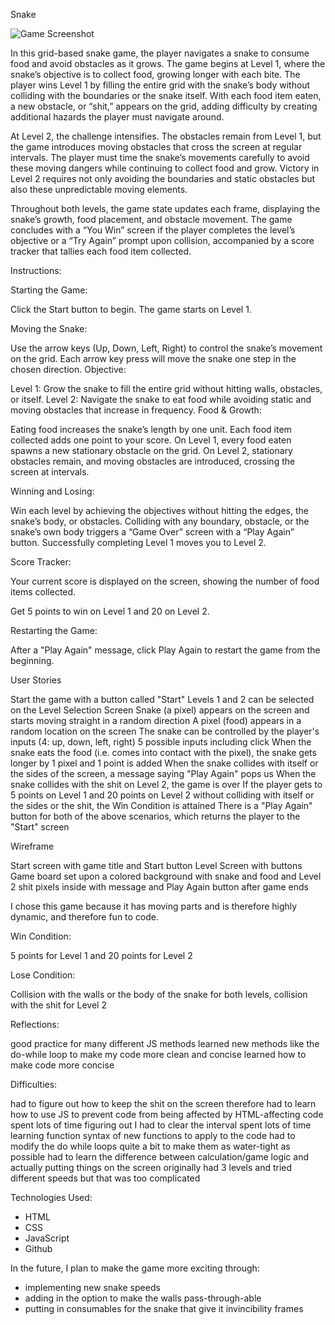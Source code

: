 Snake

![Game Screenshot](.SnakeGameImage/)

In this grid-based snake game, the player navigates a snake to consume food and avoid obstacles as it grows. The game begins at Level 1, where the snake’s objective is to collect food, growing longer with each bite. The player wins Level 1 by filling the entire grid with the snake’s body without colliding with the boundaries or the snake itself. With each food item eaten, a new obstacle, or “shit,” appears on the grid, adding difficulty by creating additional hazards the player must navigate around.

At Level 2, the challenge intensifies. The obstacles remain from Level 1, but the game introduces moving obstacles that cross the screen at regular intervals. The player must time the snake’s movements carefully to avoid these moving dangers while continuing to collect food and grow. Victory in Level 2 requires not only avoiding the boundaries and static obstacles but also these unpredictable moving elements.

Throughout both levels, the game state updates each frame, displaying the snake’s growth, food placement, and obstacle movement. The game concludes with a “You Win” screen if the player completes the level’s objective or a “Try Again” prompt upon collision, accompanied by a score tracker that tallies each food item collected.

Instructions:

Starting the Game:

Click the Start button to begin. The game starts on Level 1.

Moving the Snake:

Use the arrow keys (Up, Down, Left, Right) to control the snake’s movement on the grid.
Each arrow key press will move the snake one step in the chosen direction.
Objective:

Level 1: Grow the snake to fill the entire grid without hitting walls, obstacles, or itself.
Level 2: Navigate the snake to eat food while avoiding static and moving obstacles that increase in frequency.
Food & Growth:

Eating food increases the snake’s length by one unit.
Each food item collected adds one point to your score.
On Level 1, every food eaten spawns a new stationary obstacle on the grid.
On Level 2, stationary obstacles remain, and moving obstacles are introduced, crossing the screen at intervals.

Winning and Losing:

Win each level by achieving the objectives without hitting the edges, the snake’s body, or obstacles.
Colliding with any boundary, obstacle, or the snake’s own body triggers a “Game Over” screen with a “Play Again” button.
Successfully completing Level 1 moves you to Level 2.

Score Tracker:

Your current score is displayed on the screen, showing the number of food items collected.

Get 5 points to win on Level 1 and 20 on Level 2.

Restarting the Game:

After a "Play Again" message, click Play Again to restart the game from the beginning.

User Stories

Start the game with a button called "Start"
Levels 1 and 2 can be selected on the Level Selection Screen
Snake (a pixel) appears on the screen and starts moving straight in a random direction
A pixel (food) appears in a random location on the screen
The snake can be controlled by the player's inputs (4: up, down, left, right)
5 possible inputs including click
When the snake eats the food (i.e. comes into contact with the pixel), the snake gets longer by 1 pixel and 1 point is added
When the snake collides with itself or the sides of the screen, a message saying "Play Again" pops us
When the snake collides with the shit on Level 2, the game is over
If the player gets to 5 points on Level 1 and 20 points on Level 2 without colliding with itself or the sides or the shit, the Win Condition is attained
There is a "Play Again" button for both of the above scenarios, which returns the player to the "Start" screen

Wireframe

Start screen with game title and Start button
Level Screen with buttons
Game board set upon a colored background with snake and food and Level 2 shit pixels inside with message and Play Again button after game ends

I chose this game because it has moving parts and is therefore highly dynamic, and therefore fun to code.

Win Condition:

5 points for Level 1 and 20 points for Level 2

Lose Condition:

Collision with the walls or the body of the snake for both levels, collision with the shit for Level 2

Reflections:

good practice for many different JS methods
learned new methods like the do-while loop to make my code more clean and concise
learned how to make code more concise

Difficulties:

had to figure out how to keep the shit on the screen
therefore had to learn how to use JS to prevent code from being affected by HTML-affecting code
spent lots of time figuring out I had to clear the interval
spent lots of time learning function syntax of new functions to apply to the code
had to modify the do while loops quite a bit to make them as water-tight as possible
had to learn the difference between calculation/game logic and actually putting things on the screen
originally had 3 levels and tried different speeds but that was too complicated

Technologies Used:

- HTML
- CSS
- JavaScript
- Github

In the future, I plan to make the game more exciting through:

- implementing new snake speeds
- adding in the option to make the walls pass-through-able
- putting in consumables for the snake that give it invincibility frames